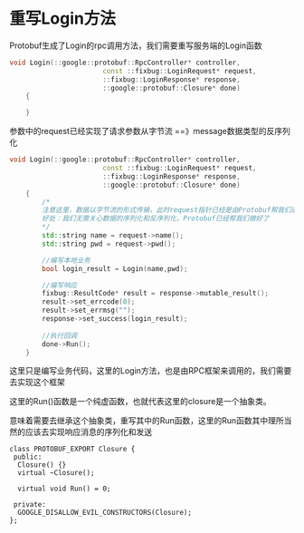 # 重写Login方法

Protobuf生成了Login的rpc调用方法，我们需要重写服务端的Login函数

```c++
void Login(::google::protobuf::RpcController* controller,
                       const ::fixbug::LoginRequest* request,
                       ::fixbug::LoginResponse* response,
                       ::google::protobuf::Closure* done)
    {

    }
```

参数中的request已经实现了请求参数从字节流  ==》message数据类型的反序列化

```C++
void Login(::google::protobuf::RpcController* controller,
                       const ::fixbug::LoginRequest* request,
                       ::fixbug::LoginResponse* response,
                       ::google::protobuf::Closure* done)
    {
        /*
        注意这里，数据以字节流的形式传输，此时request指针已经是由Protobuf帮我们进行反序列化后的数据类型
        好处：我们无需关心数据的序列化和反序列化，Protobuf已经帮我们做好了
        */
        std::string name = request->name();
        std::string pwd = request->pwd();

        //编写本地业务
        bool login_result = Login(name,pwd);

        //编写响应 
        fixbug::ResultCode* result = response->mutable_result();
        result->set_errcode(0);
        result->set_errmsg("");
        response->set_success(login_result);
        
        //执行回调
        done->Run();
    }
```

这里只是编写业务代码，这里的Login方法，也是由RPC框架来调用的，我们需要去实现这个框架

这里的Run()函数是一个纯虚函数，也就代表这里的closure是一个抽象类。

意味着需要去继承这个抽象类，重写其中的Run函数，这里的Run函数其中理所当然的应该去实现响应消息的序列化和发送

```
class PROTOBUF_EXPORT Closure {
 public:
  Closure() {}
  virtual ~Closure();

  virtual void Run() = 0;

 private:
  GOOGLE_DISALLOW_EVIL_CONSTRUCTORS(Closure);
};
```

